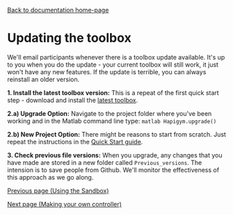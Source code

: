 [Back to documentation home-page](https://github.com/HAPiWEC/HAPiGYM_docs/blob/main/README.md)

# Updating the toolbox

We'll email participants whenever there is a toolbox update available. It's up to you when you do the update - your current toolbox will still work, it just won't have any new features. If the update is terrible, you can always reinstall an older version.  

 **1. Install the latest toolbox version:** This is a repeat of the first quick start step - download and install the [latest toolbox](https://github.com/HAPiWEC/HAPiGYM_docs/tree/main/Toolbox_versions). 

 **2.a) Upgrade Option:** Navigate to the project folder where you've been working and in the Matlab command line type: ```matlab Hapigym.upgrade() ``` 
 
 **2.b) New Project Option:** There might be reasons to start from scratch. Just repeat the instructions in the [Quick Start guide](https://github.com/HAPiWEC/HAPiGYM_docs/blob/main/Pages/1-Quick-Start.md).
 
 **3. Check previous file versions:** When you upgrade, any changes that you have made are stored in a new folder called `Previous_versions`. The intension is to save people from Github. We'll monitor the effectiveness of this approach as we go along.


[Previous page (Using the Sandbox)](https://github.com/HAPiWEC/HAPiGYM_docs/blob/main/Pages/2.Using-The-Sandbox.md)

[Next page (Making your own controller)](https://github.com/HAPiWEC/HAPiGYM_docs/blob/main/Pages/4-Making-your-own-controller.md)
